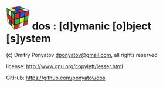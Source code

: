 # ![logo](https://github.com/ponyatov/icons/raw/master/Rubik_64x64.png) dos : [d]ymanic [o]bject [s]ystem

(c) Dmitry Ponyatov <dponyatov@gmail.com>, all rights reserved

license: http://www.gnu.org/copyleft/lesser.html

GitHub: https://github.com/ponyatov/dos

